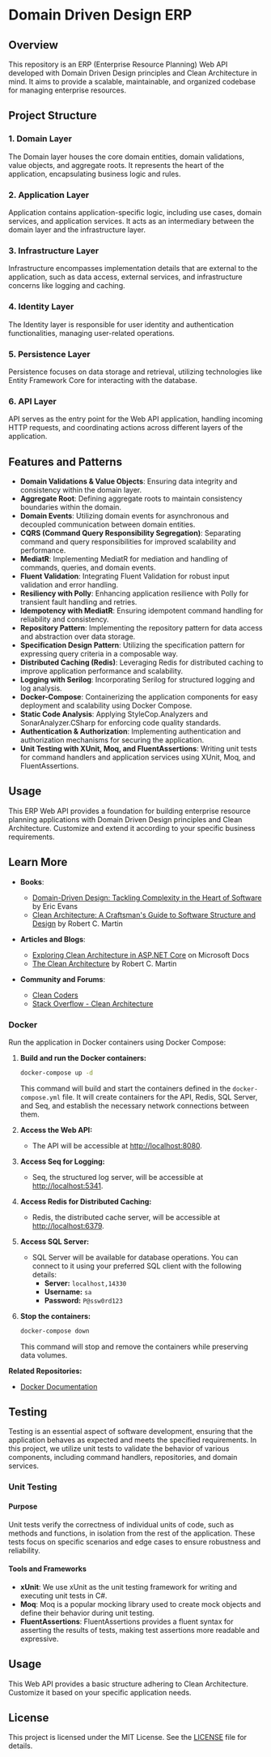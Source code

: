 # Domain Driven Design ERP


## Overview

This repository is an ERP (Enterprise Resource Planning) Web API developed with Domain Driven Design principles and Clean Architecture in mind. It aims to provide a scalable, maintainable, and organized codebase for managing enterprise resources.

## Project Structure

### 1. Domain Layer

The Domain layer houses the core domain entities, domain validations, value objects, and aggregate roots. It represents the heart of the application, encapsulating business logic and rules.

### 2. Application Layer

Application contains application-specific logic, including use cases, domain services, and application services. It acts as an intermediary between the domain layer and the infrastructure layer.

### 3. Infrastructure Layer

Infrastructure encompasses implementation details that are external to the application, such as data access, external services, and infrastructure concerns like logging and caching.

### 4. Identity Layer

The Identity layer is responsible for user identity and authentication functionalities, managing user-related operations.

### 5. Persistence Layer

Persistence focuses on data storage and retrieval, utilizing technologies like Entity Framework Core for interacting with the database.

### 6. API Layer

API serves as the entry point for the Web API application, handling incoming HTTP requests, and coordinating actions across different layers of the application.


## Features and Patterns

- **Domain Validations & Value Objects**: Ensuring data integrity and consistency within the domain layer.
- **Aggregate Root**: Defining aggregate roots to maintain consistency boundaries within the domain.
- **Domain Events**: Utilizing domain events for asynchronous and decoupled communication between domain entities.
- **CQRS (Command Query Responsibility Segregation)**: Separating command and query responsibilities for improved scalability and performance.
- **MediatR**: Implementing MediatR for mediation and handling of commands, queries, and domain events.
- **Fluent Validation**: Integrating Fluent Validation for robust input validation and error handling.
- **Resiliency with Polly**: Enhancing application resilience with Polly for transient fault handling and retries.
- **Idempotency with MediatR**: Ensuring idempotent command handling for reliability and consistency.
- **Repository Pattern**: Implementing the repository pattern for data access and abstraction over data storage.
- **Specification Design Pattern**: Utilizing the specification pattern for expressing query criteria in a composable way.
- **Distributed Caching (Redis)**: Leveraging Redis for distributed caching to improve application performance and scalability.
- **Logging with Serilog**: Incorporating Serilog for structured logging and log analysis.
- **Docker-Compose**: Containerizing the application components for easy deployment and scalability using Docker Compose.
- **Static Code Analysis**: Applying StyleCop.Analyzers and SonarAnalyzer.CSharp for enforcing code quality standards.
- **Authentication & Authorization**: Implementing authentication and authorization mechanisms for securing the application.
- **Unit Testing with XUnit, Moq, and FluentAssertions**: Writing unit tests for command handlers and application services using XUnit, Moq, and FluentAssertions.

## Usage

This ERP Web API provides a foundation for building enterprise resource planning applications with Domain Driven Design principles and Clean Architecture. Customize and extend it according to your specific business requirements.

## Learn More

- **Books**:
  - [Domain-Driven Design: Tackling Complexity in the Heart of Software](https://www.amazon.com/Domain-Driven-Design-Tackling-Complexity-Software/dp/0321125215) by Eric Evans
  - [Clean Architecture: A Craftsman's Guide to Software Structure and Design](https://www.amazon.com/Clean-Architecture-Craftsmans-Software-Structure/dp/0134494164) by Robert C. Martin

- **Articles and Blogs**:
  - [Exploring Clean Architecture in ASP.NET Core](https://docs.microsoft.com/en-us/dotnet/architecture/modern-web-apps-azure/common-web-application-architectures#clean-architecture) on Microsoft Docs
  - [The Clean Architecture](https://blog.cleancoder.com/uncle-bob/2012/08/13/the-clean-architecture.html) by Robert C. Martin

- **Community and Forums**:
  - [Clean Coders](https://cleancoders.com/)
  - [Stack Overflow - Clean Architecture](https://stackoverflow.com/questions/tagged/clean-architecture)

### Docker

Run the application in Docker containers using Docker Compose:

1. **Build and run the Docker containers:**

    ```bash
    docker-compose up -d
    ```

   This command will build and start the containers defined in the `docker-compose.yml` file. It will create containers for the API, Redis, SQL Server, and Seq, and establish the necessary network connections between them.

2. **Access the Web API:**

   - The API will be accessible at [http://localhost:8080](http://localhost:8080).

3. **Access Seq for Logging:**

   - Seq, the structured log server, will be accessible at [http://localhost:5341](http://localhost:5341).

4. **Access Redis for Distributed Caching:**

   - Redis, the distributed cache server, will be accessible at [http://localhost:6379](http://localhost:6379).

5. **Access SQL Server:**

   - SQL Server will be available for database operations. You can connect to it using your preferred SQL client with the following details:
     - **Server:** `localhost,14330`
     - **Username:** `sa`
     - **Password:** `P@ssw0rd123`

6. **Stop the containers:**

    ```bash
    docker-compose down
    ```

   This command will stop and remove the containers while preserving data volumes.

**Related Repositories:**
- [Docker Documentation](https://docs.docker.com/)


## Testing

Testing is an essential aspect of software development, ensuring that the application behaves as expected and meets the specified requirements. In this project, we utilize unit tests to validate the behavior of various components, including command handlers, repositories, and domain services.

### Unit Testing

#### Purpose

Unit tests verify the correctness of individual units of code, such as methods and functions, in isolation from the rest of the application. These tests focus on specific scenarios and edge cases to ensure robustness and reliability.

#### Tools and Frameworks

- **xUnit**: We use xUnit as the unit testing framework for writing and executing unit tests in C#.
- **Moq**: Moq is a popular mocking library used to create mock objects and define their behavior during unit testing.
- **FluentAssertions**: FluentAssertions provides a fluent syntax for asserting the results of tests, making test assertions more readable and expressive.

## Usage

This Web API provides a basic structure adhering to Clean Architecture. Customize it based on your specific application needs.

## License

This project is licensed under the MIT License. See the [LICENSE](https://github.com/mohamedelareeg/DomainDrivenERP/blob/master/LICENSE) file for details.
